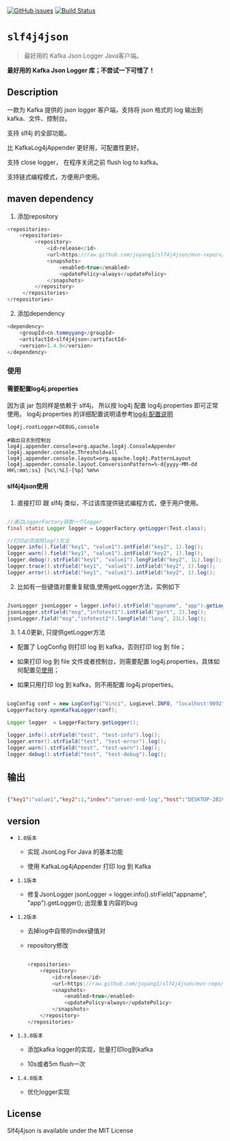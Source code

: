 [![GitHub issues](https://img.shields.io/github/release/joyang1/slf4j4json.svg)](https://github.com/joyang1/slf4j4json/releases/latest)
[![Build Status](https://travis-ci.org/joyang1/slf4j4json.svg?branch=master)](https://travis-ci.org/joyang1/slf4j4json.svg)

# `slf4j4json`
> 最好用的 Kafka Json Logger Java客户端。

**最好用的 Kafka Json Logger 库；不尝试一下可惜了！**

## Description

一款为 Kafka 提供的 json logger 客户端，支持将 json 格式的 log 输出到 kafka、文件、控制台。

支持 slf4j 的全部功能。

比 KafkaLog4jAppender 更好用，可配置性更好。

支持 close  logger， 在程序关闭之前 flush log to kafka。

支持链式编程模式，方便用户使用。


## maven dependency

1. 添加repository

``` java
<repositories>
    <repositories>
         <repository>
             <id>release</id>
             <url>https://raw.github.com/joyang1/slf4j4json/mvn-repo/</url>
             <snapshots>
                 <enabled>true</enabled>
                 <updatePolicy>always</updatePolicy>
             </snapshots>
         </repository>
     </repositories>
</repositories>
```

2. 添加dependency

``` java
<dependency>
    <groupId>cn.tommyyang</groupId>
    <artifactId>slf4j4json</artifactId>
    <version>1.4.0</version>
</dependency>
```

### 使用
#### 需要配置log4j.properties
因为该 jar 包同样是依赖于 slf4j， 所以按 log4j 配置 log4j.properties 即可正常使用。
log4j.properties 的详细配置说明请参考[log4j 配置说明](https://github.com/joyang1/log4j)

``` properties
log4j.rootLogger=DEBUG,console

#输出日志到控制台
log4j.appender.console=org.apache.log4j.ConsoleAppender
log4j.appender.console.Threshold=all
log4j.appender.console.layout=org.apache.log4j.PatternLayout
log4j.appender.console.layout.ConversionPattern=%-d{yyyy-MM-dd HH\:mm\:ss} [%c\:%L]-[%p] %m%n
```

#### slf4j4json使用
    
1. 直接打印
跟 slf4j 类似，不过该库提供链式编程方式，便于用户使用。

``` java

//通过LoggerFactory获取一个logger
final static Logger logger = LoggerFactory.getLogger(Test.class);

//打印必须调用log()方法
logger.info().field("key1", "value1").intField("key2", 1).log();
logger.warn().field("key1", "value1").intField("key2", 1).log();
logger.debug().strField("key1", "value1").longField("key2", 1L).log();
logger.trace().strField("key1", "value1").intField("key2", 1).log();
logger.error().strField("key1", "value1").intField("key2", 1).log();

```

2. 比如有一些键值对要重复赋值,使用getLogger方法，实例如下

``` java

JsonLogger jsonLogger = logger.info().strField("appname", "app").getLogger();
jsonLogger.strField("msg","infotest1").intField("port", 2).log();
jsonLogger.field("msg","infotest2").longField("long", 23L).log();

```

3. 1.4.0更新, 只提供getLogger方法

- 配置了 LogConfig 则打印 log 到 kafka，否则打印 log 到 file；

- 如果打印 log 到 file 文件或者控制台，则需要配置 log4j.properties，具体如何配置见[使用](#使用)；
 
- 如果只用打印 log 到 kafka，则不用配置 log4j.properties。

``` java

LogConfig conf = new LogConfig("Vinci", LogLevel.INFO, "localhost:9092", "admin-app-log");
LoggerFactory.openKafkaLogger(conf);

Logger logger  = LoggerFactory.getLogger();

logger.info().strField("test", "test-info").log();
logger.error().strField("test", "test-error").log();
logger.warn().strField("test", "test-warn").log();
logger.debug().strField("test", "test-debug").log();


```

## 输出
```json

{"key1":"value1","key2":1,"index":"server-end-log","host":"DESKTOP-2B1VG6J","level":"info","time":1535021174}

```


## version
- `1.0版本`

    - 实现 JsonLog For Java 的基本功能
    
    - 使用 KafkaLog4jAppender 打印 log 到 Kafka
    
- `1.1版本`

    - 修复JsonLogger jsonLogger = logger.info().strField("appname", "app").getLogger(); 出现重复内容的bug

- `1.2版本`

   - 去掉log中自带的index键值对
   
   - repository修改
     
     ``` java
     
     <repositories>
         <repository>
             <id>release</id>
             <url>https://raw.github.com/joyang1/slf4j4json/mvn-repo/</url>
             <snapshots>
                 <enabled>true</enabled>
                 <updatePolicy>always</updatePolicy>
             </snapshots>
         </repository>
     </repositories>
     
     ```
- `1.3.0版本`

  - 添加kafka logger的实现，批量打印log到kafka
  
  - 10s或者5m flush一次
  
- `1.4.0版本`

  - 优化logger实现
     
     
## License
Slf4j4json is available under the MIT License
